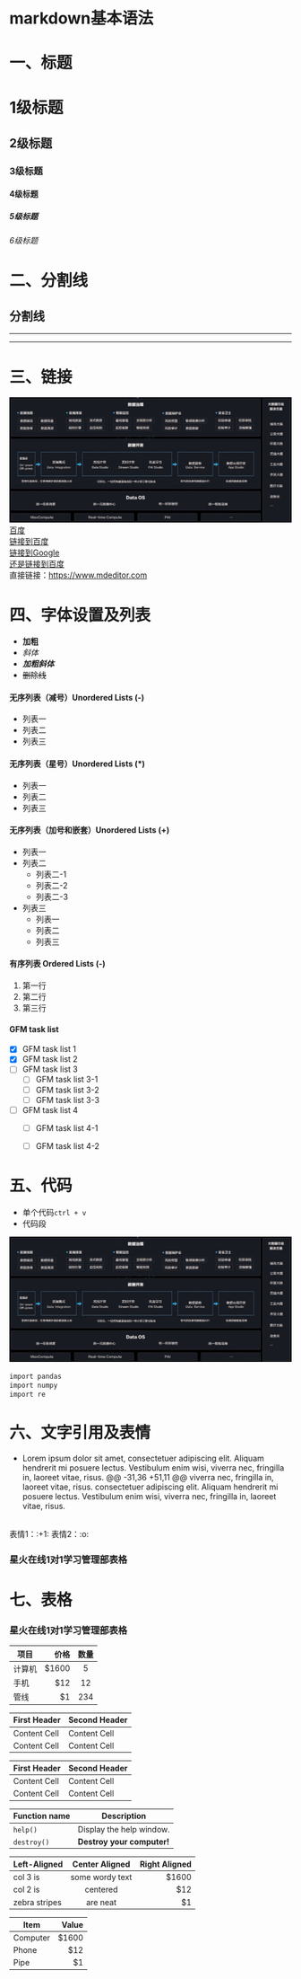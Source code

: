 # markdown基本语法

# 一、标题
# 1级标题  
## 2级标题  
### 3级标题  
#### 4级标题  
##### 5级标题   
###### 6级标题  

# 二、分割线  

分割线  
---
***
***  

# 三、链接  
![数据仓库图](数据仓库.jpg)  
[百度](www.baidu.com)  
[链接到百度][1]  
[链接到Google][2]    
[还是链接到百度][1]   
直接链接：<https://www.mdeditor.com>  


[1]:https://www.baidu.com  
[2]:https://www.google.com   

# 四、字体设置及列表
- **加粗**  
- *斜体*  
- **_加粗斜体_**  
- ~~删除线~~  

#### 无序列表（减号）Unordered Lists (-)

- 列表一
- 列表二
- 列表三

#### 无序列表（星号）Unordered Lists (*)

* 列表一
* 列表二
* 列表三

#### 无序列表（加号和嵌套）Unordered Lists (+)
+ 列表一
+ 列表二
    * 列表二-1
    + 列表二-2
    + 列表二-3
+ 列表三
    * 列表一
    * 列表二
    * 列表三

#### 有序列表 Ordered Lists (-)

1. 第一行
2. 第二行
3. 第三行

#### GFM task list

- [x] GFM task list 1
- [x] GFM task list 2
- [ ] GFM task list 3
    - [ ] GFM task list 3-1
    - [ ] GFM task list 3-2
    - [ ] GFM task list 3-3
- [ ] GFM task list 4
    - [ ] GFM task list 4-1
    - [ ] GFM task list 4-2   


# 五、代码
- 单个代码`ctrl + v`  
- 代码段  

![数据仓库图](数据仓库.jpg)
```
import pandas
import numpy 
import re 
```

# 六、文字引用及表情  
*   Lorem ipsum dolor sit amet, consectetuer adipiscing elit.
Aliquam hendrerit mi posuere lectus. Vestibulum enim wisi,
viverra nec, fringilla in, laoreet vitae, risus.
@@ -31,36 +51,11 @@ viverra nec, fringilla in, laoreet vitae, risus.
consectetuer adipiscing elit. Aliquam hendrerit mi posuere lectus.
Vestibulum enim wisi, viverra nec, fringilla in, laoreet vitae, risus.

<br/> 
表情1：:+1:  
表情2：:o:


### 星火在线1对1学习管理部表格   
# 七、表格
### 星火在线1对1学习管理部表格     


| 项目        | 价格   |  数量  |
| --------   | -----:  | :----:  |
| 计算机      | $1600   |   5     |
| 手机        |   $12   |   12   |
| 管线        |    $1    |  234  |

First Header  | Second Header
------------- | -------------
Content Cell  | Content Cell
Content Cell  | Content Cell

| First Header  | Second Header |
| ------------- | ------------- |
| Content Cell  | Content Cell  |
| Content Cell  | Content Cell  |

| Function name | Description                    |
| ------------- | ------------------------------ |
| `help()`      | Display the help window.       |
| `destroy()`   | **Destroy your computer!**     |

| Left-Aligned  | Center Aligned  | Right Aligned |
| :------------ |:---------------:| -----:|
| col 3 is      | some wordy text | $1600 |
| col 2 is      | centered        |   $12 |
| zebra stripes | are neat        |    $1 |

| Item      | Value |
| --------- | -----:|
| Computer  | $1600 |
| Phone     |   $12 |
| Pipe      |    $1 |
